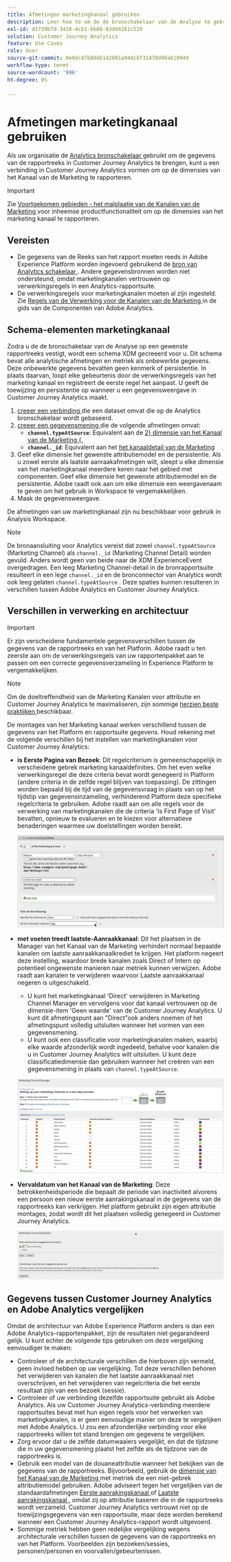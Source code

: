 ```yaml
---
title: Afmetingen marketingkanaal gebruiken
description: Leer hoe te om de de bronschakelaar van de Analyse te gebruiken om de verwerkingsregels van het Kanaal van de Marketing in Adobe Experience Platform te brengen.
exl-id: d1739b7d-3410-4c61-bb08-03dd4161c529
solution: Customer Journey Analytics
feature: Use Cases
role: User
source-git-commit: 0e9dc47b80db142801a94dcbf31470d99a610949
workflow-type: tm+mt
source-wordcount: '996'
ht-degree: 0%

---
```


# Afmetingen marketingkanaal gebruiken

Als uw organisatie de [ Analytics bronschakelaar ](https://experienceleague.adobe.com/en/docs/experience-platform/sources/connectors/adobe-applications/analytics) gebruikt om de gegevens van de rapportreeks in Customer Journey Analytics te brengen, kunt u een verbinding in Customer Journey Analytics vormen om op de dimensies van het Kanaal van de Marketing te rapporteren.

>[!IMPORTANT]
>
>Zie [ Voortgekomen gebieden - het malplaatje van de Kanalen van de Marketing ](/help/data-views/derived-fields/derived-fields.md#marketing-channels) voor inheemse productfunctionaliteit om op de dimensies van het marketing kanaal te rapporteren.
>


## Vereisten

* De gegevens van de Reeks van het rapport moeten reeds in Adobe Experience Platform worden ingevoerd gebruikend de [ bron van Analytics schakelaar ](https://experienceleague.adobe.com/en/docs/experience-platform/sources/connectors/adobe-applications/analytics). Andere gegevensbronnen worden niet ondersteund, omdat marketingkanalen vertrouwen op verwerkingsregels in een Analytics-rapportsuite.
* De verwerkingsregels voor marketingkanalen moeten al zijn ingesteld. Zie [ Regels van de Verwerking voor de Kanalen van de Marketing ](https://experienceleague.adobe.com/en/docs/analytics/admin/admin-tools/manage-report-suites/edit-report-suite/marketing-channels/c-rules) in de gids van de Componenten van Adobe Analytics.

## Schema-elementen marketingkanaal

Zodra u de de bronschakelaar van de Analyse op een gewenste rapportreeks vestigt, wordt een schema XDM gecreeerd voor u. Dit schema bevat alle analytische afmetingen en metriek als onbewerkte gegevens. Deze onbewerkte gegevens bevatten geen kenmerk of persistentie. In plaats daarvan, loopt elke gebeurtenis door de verwerkingsregels van het marketing kanaal en registreert de eerste regel het aanpast. U geeft de toewijzing en persistentie op wanneer u een gegevensweergave in Customer Journey Analytics maakt.

1. [ creeer een verbinding ](/help/connections/create-connection.md) die een dataset omvat die op de Analytics bronschakelaar wordt gebaseerd.
2. [ creeer een gegevensmening ](/help/data-views/create-dataview.md) die de volgende afmetingen omvat:
   * **`channel.typeAtSource`**: Equivalent aan de [ 2} dimensie van het Kanaal van de Marketing {.](https://experienceleague.adobe.com/en/docs/analytics/components/dimensions/marketing-channel)
   * **`channel._id`**: Equivalent aan het [ het kanaaldetail van de Marketing ](https://experienceleague.adobe.com/en/docs/analytics/components/dimensions/marketing-detail)
3. Geef elke dimensie het gewenste attributiemodel en de persistentie. Als u zowel eerste als laatste aanraakafmetingen wilt, sleept u elke dimensie van het marketingkanaal meerdere keren naar het gebied met componenten. Geef elke dimensie het gewenste attributiemodel en de persistentie. Adobe raadt ook aan om elke dimensie een weergavenaam te geven om het gebruik in Workspace te vergemakkelijken.
4. Maak de gegevensweergave.

De afmetingen van uw marketingkanaal zijn nu beschikbaar voor gebruik in Analysis Workspace.

>[!NOTE]
>
> De bronaansluiting voor Analytics vereist dat zowel `channel.typeAtSource` (Marketing Channel) als `channel._id` (Marketing Channel Detail) worden gevuld. Anders wordt geen van beide naar de XDM ExperienceEvent overgedragen. Een leeg Marketing Channel-detail in de bronrapportsuite resulteert in een lege `channel._id` en de bronconnector van Analytics wordt ook leeg gelaten `channel.typeAtSource` . Deze spaties kunnen resulteren in verschillen tussen Adobe Analytics en Customer Journey Analytics.

## Verschillen in verwerking en architectuur

>[!IMPORTANT]
>
>Er zijn verscheidene fundamentele gegevensverschillen tussen de gegevens van de rapportreeks en van het Platform. Adobe raadt u ten zeerste aan om de verwerkingsregels van uw rapportenpakket aan te passen om een correcte gegevensverzameling in Experience Platform te vergemakkelijken.

>[!NOTE]
>
>Om de doeltreffendheid van de Marketing Kanalen voor attributie en Customer Journey Analytics te maximaliseren, zijn sommige [ herzien beste praktijken ](https://experienceleague.adobe.com/en/docs/analytics/components/marketing-channels/mchannel-best-practices) beschikbaar.

De montages van het Marketing kanaal werken verschillend tussen de gegevens van het Platform en rapportsuite gegevens. Houd rekening met de volgende verschillen bij het instellen van marketingkanalen voor Customer Journey Analytics:

* **is Eerste Pagina van Bezoek**: Dit regelcriterium is gemeenschappelijk in verscheidene gebrek marketing kanaaldefinities. Om het even welke verwerkingsregel die deze criteria bevat wordt genegeerd in Platform (andere criteria in de zelfde regel blijven van toepassing). De zittingen worden bepaald bij de tijd van de gegevensvraag in plaats van op het tijdstip van gegevensinzameling, verhinderend Platform deze specifieke regelcriteria te gebruiken. Adobe raadt aan om alle regels voor de verwerking van marketingkanalen die de criteria &#39;Is First Page of Visit&#39; bevatten, opnieuw te evalueren en te kiezen voor alternatieve benaderingen waarmee uw doelstellingen worden bereikt.

  ![ Eerste pagina van bezoek ](../assets/first-page-of-visit.png)

* **met voeten treedt laatste-Aanraakkanaal**: Dit het plaatsen in de Manager van het Kanaal van de Marketing verhindert normaal bepaalde kanalen om laatste aanraakkanaalkrediet te krijgen. Het platform negeert deze instelling, waardoor brede kanalen zoals Direct of Intern op potentieel ongewenste manieren naar metriek kunnen verwijzen. Adobe raadt aan kanalen te verwijderen waarvoor Laatste aanraakkanaal negeren is uitgeschakeld.
   * U kunt het marketingkanaal &#39;Direct&#39; verwijderen in Marketing Channel Manager en vervolgens voor dat kanaal vertrouwen op de dimensie-item &#39;Geen waarde&#39; van de Customer Journey Analytics. U kunt dit afmetingspunt aan &quot;Direct&quot;ook anders noemen of het afmetingspunt volledig uitsluiten wanneer het vormen van een gegevensmening.
   * U kunt ook een classificatie voor marketingkanalen maken, waarbij elke waarde afzonderlijk wordt ingedeeld, behalve voor kanalen die u in Customer Journey Analytics wilt uitsluiten. U kunt deze classificatiedimensie dan gebruiken wanneer het creëren van een gegevensmening in plaats van `channel.typeAtSource`.

  ![ Overschrijf laatste aanrakingskanaal ](../assets/override-last-touch-channel.png)

* **Vervaldatum van het Kanaal van de Marketing**: Deze betrokkenheidsperiode die bepaalt de periode van inactiviteit alvorens een persoon een nieuw eerste aanrakingskanaal in de gegevens van de rapportreeks kan verkrijgen. Het platform gebruikt zijn eigen attributie montages, zodat wordt dit het plaatsen volledig genegeerd in Customer Journey Analytics.

  ![ het kanaalvervalsing van de Marketing ](../assets/marketing-channel-expiration.png)

## Gegevens tussen Customer Journey Analytics en Adobe Analytics vergelijken

Omdat de architectuur van Adobe Experience Platform anders is dan een Adobe Analytics-rapportenpakket, zijn de resultaten niet gegarandeerd gelijk. U kunt echter de volgende tips gebruiken om deze vergelijking eenvoudiger te maken:

* Controleer of de architecturale verschillen die hierboven zijn vermeld, geen invloed hebben op uw vergelijking. Tot deze verschillen behoren het verwijderen van kanalen die het laatste aanraakkanaal niet overschrijven, en het verwijderen van regelcriteria die het eerste resultaat zijn van een bezoek (sessie).
* Controleer of uw verbinding dezelfde rapportsuite gebruikt als Adobe Analytics. Als uw Customer Journey Analytics-verbinding meerdere rapportsuites bevat met hun eigen regels voor het verwerken van marketingkanalen, is er geen eenvoudige manier om deze te vergelijken met Adobe Analytics. U zou een afzonderlijke verbinding voor elke rapportreeks willen tot stand brengen om gegevens te vergelijken.
* Zorg ervoor dat u de zelfde datumwaaiers vergelijkt, en dat de tijdzone die in uw gegevensmening plaatst het zelfde als de tijdzone van de rapportreeks is.
* Gebruik een model van de douaneattributie wanneer het bekijken van de gegevens van de rapportreeks. Bijvoorbeeld, gebruik de [ dimensie van het Kanaal van de Marketing ](https://experienceleague.adobe.com/en/docs/analytics/components/dimensions/marketing-channel) met metriek die een niet-gebrek attributiemodel gebruiken. Adobe adviseert tegen het vergelijken van de standaardafmetingen [ Eerste aanrakingskanaal ](https://experienceleague.adobe.com/en/docs/analytics/components/dimensions/first-touch-channel) of [ Laatste aanrakingskanaal ](https://experienceleague.adobe.com/en/docs/analytics/components/dimensions/last-touch-channel), omdat zij op attributie baseren die in de rapportreeks wordt verzameld. Customer Journey Analytics vertrouwt niet op de toewijzingsgegevens van een rapportsuite, maar deze worden berekend wanneer een Customer Journey Analytics-rapport wordt uitgevoerd.
* Sommige metriek hebben geen redelijke vergelijking wegens architecturale verschillen tussen de gegevens van de rapportreeks en van het Platform. Voorbeelden zijn bezoeken/sessies, personen/personen en voorvallen/gebeurtenissen.
